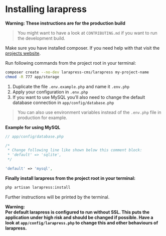 # Installing larapress

__Warning: These instructions are for the production build__

> You might want to have a look at `CONTRIBUTING.md` if you want to run the development build.

Make sure you have installed composer. If you need help with that visit the [projects website](https://getcomposer.org).

Run following commands from the project root in your terminal:

```bash
composer create --no-dev larapress-cms/larapress my-project-name
chmod -R 777 app/storage
```

1. Duplicate the file `.env.example.php` and name it `.env.php`
2. Apply your configuration in `.env.php`
3. If you want to use MySQL you'll also need to change the default database connection in `app/config/database.php`

> You can also use environment variables instead of the `.env.php` file in production for example.

__Example for using MySQL__

```php
// app/config/database.php

/*
 * Change following line like shown below this comment block:
 * 'default' => 'sqlite',
 */

'default' => 'mysql',
```

__Finally install larapress from the project root in your terminal:__

```bash
php artisan larapress:install
```

Further instructions will be printed by the terminal.

__Warning:      
Per default larapress is configured to run without SSL. This puts the application under high risk and should be changed if possible. Have a look at `app/config/larapress.php` to change this and other behaviours of larapress.__
